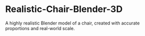 # Realistic-Chair-Blender-3D
A highly realistic Blender model of a chair, created with accurate proportions and real-world scale.
